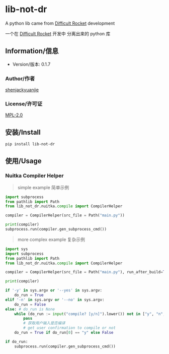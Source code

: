 # lib-not-dr

A python lib came from [Difficult Rocket](https://github.com/shenjackyuanjie/Difficult-Rocket) development

一个在 [Difficult Rocket](https://github.com/shenjackyuanjie/Difficult-Rocket) 开发中 分离出来的 python 库

## Information/信息

- Version/版本: 0.1.7

### Author/作者

[shenjackyuanjie](https://github/shenjackyuanjie)

### License/许可证

[MPL-2.0](https://www.mozilla.org/en-US/MPL/2.0/)

## 安装/Install

```bash
pip install lib-not-dr
```

## 使用/Usage

### Nuitka Compiler Helper

> simple example
> 简单示例

```python
import subprocess
from pathlib import Path
from lib_not_dr.nuitka.compile import CompilerHelper

compiler = CompilerHelper(src_file = Path("main.py"))

print(compiler)
subprocess.run(compiler.gen_subprocess_cmd())
```

> more complex example
> 复杂示例

```python
import sys
import subprocess
from pathlib import Path
from lib_not_dr.nuitka.compile import CompilerHelper

compiler = CompilerHelper(src_file = Path("main.py"), run_after_build=True)

print(compiler)

if '-y' in sys.argv or '--yes' in sys.argv:
    do_run = True
elif '-n' in sys.argv or '--no' in sys.argv:
    do_run = False
else: # do_run is None
    while (do_run := input("compile? [y/n]").lower()) not in ["y", "n", "yes", "no"]:
        pass
        # 获取用户输入是否编译
        # get user confirmation to compile or not
    do_run = True if do_run[0] == "y" else False

if do_run:
    subprocess.run(compiler.gen_subprocess_cmd())

```
